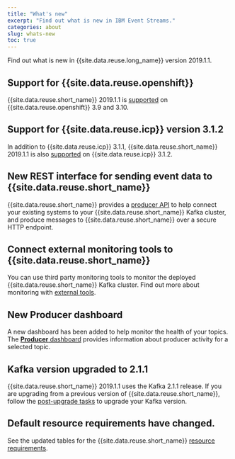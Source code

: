 ```yaml
---
title: "What's new"
excerpt: "Find out what is new in IBM Event Streams."
categories: about
slug: whats-new
toc: true
---
```


Find out what is new in {{site.data.reuse.long_name}} version 2019.1.1.


## Support for {{site.data.reuse.openshift}}

{{site.data.reuse.short_name}} 2019.1.1 is [supported](../../installing/prerequisites/#container-environment) on {{site.data.reuse.openshift}} 3.9 and 3.10.

## Support for {{site.data.reuse.icp}} version 3.1.2

In addition to {{site.data.reuse.icp}} 3.1.1, {{site.data.reuse.short_name}} 2019.1.1 is also [supported](../../installing/prerequisites/#container-environment) on {{site.data.reuse.icp}} 3.1.2.

## New REST interface for sending event data to {{site.data.reuse.short_name}}

{{site.data.reuse.short_name}} provides a [producer API](../../connecting/rest-api/) to help connect your existing systems to your {{site.data.reuse.short_name}} Kafka cluster, and produce messages to {{site.data.reuse.short_name}} over a secure HTTP endpoint.

## Connect external monitoring tools to {{site.data.reuse.short_name}}

You can use third party monitoring tools to monitor the deployed {{site.data.reuse.short_name}} Kafka cluster. Find out more about monitoring with [external tools](../../administering/external-monitoring/).

## New Producer dashboard

A new dashboard has been added to help monitor the health of your topics. The [**Producer** dashboard](../../administering/topic-health/) provides information about producer activity for a selected topic.

## Kafka version upgraded to 2.1.1

{{site.data.reuse.short_name}} 2019.1.1 uses the Kafka 2.1.1 release. If you are upgrading from a previous version of {{site.data.reuse.short_name}}, follow the [post-upgrade tasks](../../installing/upgrading/#post-upgrade-tasks) to upgrade your Kafka version.

## Default resource requirements have changed.

See the updated tables for the {{site.data.reuse.short_name}} [resource requirements](../../installing/prerequisites/#helm-resource-requirements).


<!-- ## 2018.3.1 release

### Support for IBM Cloud Private on Linux on IBM Z

In addition to Linux® 64-bit (x86_64) systems, {{site.data.reuse.short_name}} 2018.3.1 and later is also [supported](../../installing/prerequisites/#container-environment) on Linux on IBM® Z systems.

### Support for IBM Cloud Private version 3.1.1

In addition to {{site.data.reuse.icp}} 3.1.0, {{site.data.reuse.short_name}} 2018.3.1 and later is also [supported](../../installing/prerequisites/#container-environment) on {{site.data.reuse.icp}} 3.1.1.

### Kafka version upgraded to 2.0.1

{{site.data.reuse.short_name}} 2018.3.1 uses the Kafka 2.0.1 release.

### Kafka Connect sink connector for IBM MQ

In addition to the {{site.data.reuse.kafka-connect-mq-source}}, the [{{site.data.reuse.kafka-connect-mq-sink}}](../../connecting/mq/sink/) is also availble to use with {{site.data.reuse.long_name}} 2018.3.1 and later.

### Support for Kafka quotas to allow clients to be throttled

You can [set Kafka quotas](../../administering/quotas/) to control the broker resources used by clients.

### New design for sample application

The UI for the [starter application](../../getting-started/generating-starter-app/) has been redesigned to have both the producer and the consumer on a single page.

### New Cluster Connection view with API Key generation and updated geo-replication flow

A new UI component helps obtain connection details (including certificates and API keys), access sample code snippets, and set up geo-replication (geo-replication is not available in {{site.data.reuse.ce_short}}). Log in to your {{site.data.reuse.short_name}} UI, and click **Connect to this cluster** on the right to access the new UI.

### Default resource requirements have changed

See the updated tables for the {{site.data.reuse.short_name}} [resource requirements](../../installing/prerequisites/#helm-resource-requirements).

### Documentation: Highlighting differences between versions

Any difference in features or behaviour between {{site.data.reuse.short_name}} releases is highlighted in the documentation using the following graphics:

- ![Event Streams 2018.3.1 icon](../../images/2018.3.1.svg "In Event Streams 2018.3.1.") Applicable to {{site.data.reuse.long_name}} 2018.3.1.
- ![Event Streams 2018.3.0 icon](../../images/2018.3.0.svg "In Event Streams 2018.3.0.") Applicable to {{site.data.reuse.long_name}} 2018.3.0.

## 2018.3.0 release

First GA release. -->
